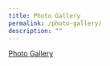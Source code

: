 ```yaml
---
title: Photo Gallery
permalink: /photo-gallery/
description: ""
---
```

[Photo Gallery](https://www.flickr.com/photos/198897704@N05/albums/with/72177720311172910)